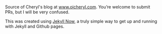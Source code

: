 Source of Cheryl's blog at www.oicheryl.com. You’re welcome to submit PRs, but I will be very confused.

This was created using [Jekyll Now](https://www.smashingmagazine.com/2014/08/build-blog-jekyll-github-pages/), a truly simple way to get up and running with Jekyll and Github pages.
